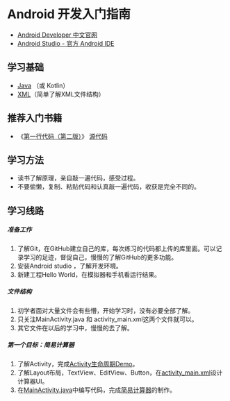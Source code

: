 # Android 开发入门指南
- [Android Developer 中文官网](https://developer.android.google.cn/index.html)
- [Android Studio - 官方 Android IDE](https://developer.android.google.cn/studio/index.html)
## 学习基础
- [Java](http://www.runoob.com/java/java-tutorial.html) （或 Kotlin）
- [XML](http://www.runoob.com/xml/xml-tutorial.html)（简单了解XML文件结构）
## 推荐入门书籍
- 《[第一行代码（第二版）](http://www.ituring.com.cn/book/1841)》 [源代码](https://github.com/guolindev/booksource)
## 学习方法
- 读书了解原理，亲自敲一遍代码，感受过程。
- 不要偷懒，复制、粘贴代码和认真敲一遍代码，收获是完全不同的。
## 学习线路
##### 准备工作
1. 了解Git，在GitHub建立自己的库，每次练习的代码都上传的库里面。可以记录学习的足迹，督促自己，慢慢的了解GitHub的更多功能。
2. 安装Android studio ，了解开发环境。
3. 新建工程Hello World，在模拟器和手机看运行结果。
##### 文件结构
1. 初学者面对大量文件会有些懵，开始学习时，没有必要全部了解。
2. 只关注MainActivity.java 和 activity_main.xml这两个文件就可以。
3. 其它文件在以后的学习中，慢慢的去了解。
##### 第一个目标：简易计算器
1. 了解Activity，完成[Activity生命周期Demo](https://github.com/HBU/AndroidDemo/tree/master/chapter04/ActivityLifeDemo)。
2. 了解Layout布局，TextView、EditView、Button，在[activity_main.xml](https://github.com/HBU/AndroidDemo/blob/master/CalculatorDemo/app/src/main/res/layout/activity_main.xml)设计计算器UI。
3. 在[MainActivity.java](https://github.com/HBU/AndroidDemo/blob/master/CalculatorDemo/app/src/main/java/com/example/calculatordemo/MainActivity.java)中编写代码，完成[简易计算器](https://github.com/HBU/AndroidDemo/tree/master/chapter05/CalculatorDemo)的制作。
